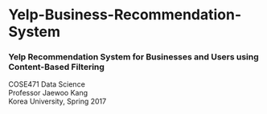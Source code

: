 # Yelp-Business-Recommendation-System
### Yelp Recommendation System for Businesses and Users using Content-Based Filtering

COSE471 Data Science <br>
Professor Jaewoo Kang <br>
Korea University, Spring 2017

